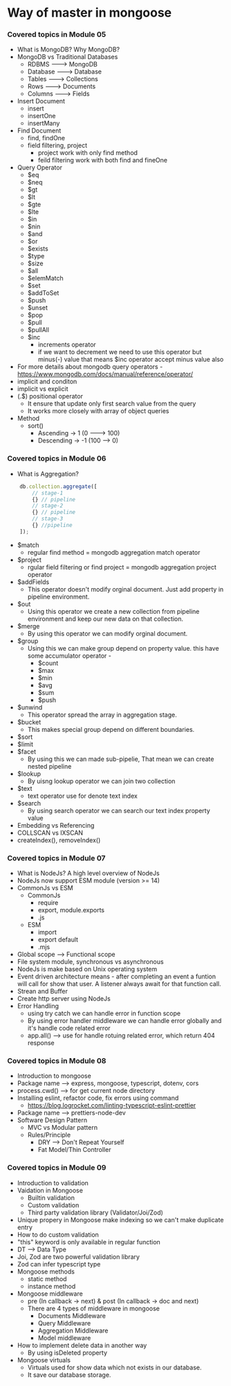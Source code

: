 # Way of master in mongoose

### Covered topics in Module 05

- What is MongoDB? Why MongoDB?
- MongoDB vs Traditional Databases
  - RDBMS ---> MongoDB
  - Database ---> Database
  - Tables ---> Collections
  - Rows ---> Documents
  - Columns ---> Fields
- Insert Document
  - insert
  - insertOne
  - insertMany
- Find Document
  - find, findOne
  - field filtering, project
    - project work with only find method
    - feild filtering work with both find and fineOne
- Query Operator
  - $eq
  - $neq
  - $gt
  - $lt
  - $gte
  - $lte
  - $in
  - $nin
  - $and
  - $or
  - $exists
  - $type
  - $size
  - $all
  - $elemMatch
  - $set
  - $addToSet
  - $push
  - $unset
  - $pop
  - $pull
  - $pullAll
  - $inc
    - increments operator
    - if we want to decrement we need to use this operator but minus(-) value that means $inc operator accept minus value also
- For more details about mongodb query operators - https://www.mongodb.com/docs/manual/reference/operator/
- implicit and conditon
- implicit vs explicit
- (.$) positional operator
  - It ensure that update only first search value from the query
  - It works more closely with array of object queries
- Method
  - sort()
    - Ascending -> 1 (0 ---> 100)
    - Descending -> -1 (100 --> 0)

### Covered topics in Module 06

- What is Aggregation?

```javascript
    db.collection.aggregate([
        // stage-1
        {} // pipeline
        // stage-2
        {} // pipeline
        // stage-3
        {} //pipeline
    ]);
```

- $match
  - regular find method = mongodb aggregation match operator
- $project
  - rgular field filtering or find project = mongodb aggregation project operator
- $addFields
  - This operator doesn't modify orginal document. Just add property in pipeline environment.
- $out
  - Using this operator we create a new collection from pipeline environment and keep our new data on that collection.
- $merge
  - By using this operator we can modify orginal document.
- $group
  - Using this we can make group depend on property value. this have some accumulator operator -
    - $count
    - $max
    - $min
    - $avg
    - $sum
    - $push
- $unwind
  - This operator spread the array in aggregation stage.
- $bucket
  - This makes special group depend on different boundaries.
- $sort
- $limit
- $facet
  - By using this we can made sub-pipelie, That mean we can create nested pipeline
- $lookup
  - By uisng lookup operator we can join two collection
- $text
  - text operator use for denote text index
- $search
  - By using search operator we can search our text index property value
- Embedding vs Referencing
- COLLSCAN vs IXSCAN
- createIndex(), removeIndex()

### Covered topics in Module 07

- What is NodeJs? A high level overview of NodeJs
- NodeJs now support ESM module (version >= 14)
- CommonJs vs ESM
  - CommonJs
    - require
    - export, module.exports
    - .js
  - ESM
    - import
    - export default
    - .mjs
- Global scope --> Functional scope
- File system module, synchronous vs asynchronous
- NodeJs is make based on Unix operating system
- Event driven architecture means - after completing an event a funtion will call for show that user. A listener always await for that function call.
- Strean and Buffer
- Create http server using NodeJs
- Error Handling
  - using try catch we can handle error in function scope
  - By using error handler middleware we can handle error globally and it's handle code related error
  - app.all() --> use for handle rotuing related error, which return 404 response

### Covered topics in Module 08

- Introduction to mongoose
- Package name --> express, mongoose, typescript, dotenv, cors
- process.cwd() --> for get current node directory
- Installing eslint, refactor code, fix errors using command
  - https://blog.logrocket.com/linting-typescript-eslint-prettier
- Package name --> prettiers-node-dev
- Software Design Pattern
  - MVC vs Modular pattern
  - Rules/Principle
    - DRY --> Don't Repeat Yourself
    - Fat Model/Thin Controller

### Covered topics in Module 09

- Introduction to validation
- Vaidation in Mongoose
  - Builtin validation
  - Custom validation
  - Third party validation library (Validator/Joi/Zod)
- Unique propery in Mongoose make indexing so we can't make duplicate entry
- How to do custom validation
- "this" keyword is only available in regular function
- DT --> Data Type
- Joi, Zod are two powerful validation library
- Zod can infer typescript type
- Mongoose methods
  - static method
  - instance method
- Mongoose middleware
  - pre (In callback -> next) & post (In callback -> doc and next)
  - There are 4 types of middleware in mongoose
    - Documents Middleware
    - Query Middleware
    - Aggregation Middleware
    - Model middleware
- How to implement delete data in another way
  - By using isDeleted property
- Mongoose virtuals
  - Virtuals used for show data which not exists in our database.
  - It save our database storage.
